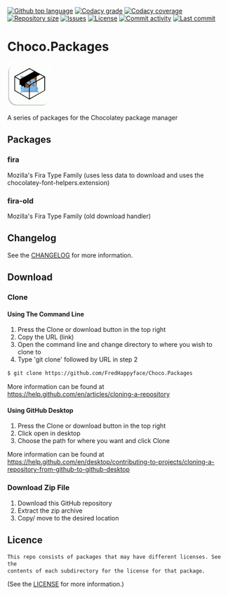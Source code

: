 <p float="left">
<a href="../../"><img src="https://img.shields.io/github/languages/top/FredHappyface/Choco.Packages.svg?style=flat-square" alt="Github top language"></a>
<a href="https://www.codacy.com/manual/FredHappyface/Choco.Packages"><img src="https://img.shields.io/codacy/grade/[codacy-proj-id].svg?style=flat-square" alt="Codacy grade"></a>
<a href="https://www.codacy.com/manual/FredHappyface/Choco.Packages"><img src="https://img.shields.io/codacy/coverage/[codacy-proj-id].svg?style=flat-square" alt="Codacy coverage"></a>
<a href="../../"><img src="https://img.shields.io/github/repo-size/FredHappyface/Choco.Packages.svg?style=flat-square" alt="Repository size"></a>
<a href="../../issues"><img src="https://img.shields.io/github/issues/FredHappyface/Choco.Packages.svg?style=flat-square" alt="Issues"></a>
<a href="/LICENSE.md"><img src="https://img.shields.io/github/license/FredHappyface/Choco.Packages.svg?style=flat-square" alt="License"></a>
<a href="../../commits/master"><img src="https://img.shields.io/github/commit-activity/m/FredHappyface/Choco.Packages.svg?style=flat-square" alt="Commit activity"></a>
<a href="../../commits/master"><img src="https://img.shields.io/github/last-commit/FredHappyface/Choco.Packages.svg?"style=flat-square" alt="Last commit"></a>
</p>

# Choco.Packages

<img src="readme-assets/icons/proj-icon.png" alt="Project Icon" width="100">

A series of packages for the Chocolatey package manager

## Packages
### fira
Mozilla's Fira Type Family (uses less data to download and uses the
chocolatey-font-helpers.extension)

### fira-old
Mozilla's Fira Type Family (old download handler)

## Changelog
See the [CHANGELOG](/CHANGELOG.md) for more information.


## Download
### Clone
#### Using The Command Line
1. Press the Clone or download button in the top right
2. Copy the URL (link)
3. Open the command line and change directory to where you wish to
clone to
4. Type 'git clone' followed by URL in step 2
```bash
$ git clone https://github.com/FredHappyface/Choco.Packages
```

More information can be found at
<https://help.github.com/en/articles/cloning-a-repository>

#### Using GitHub Desktop
1. Press the Clone or download button in the top right
2. Click open in desktop
3. Choose the path for where you want and click Clone

More information can be found at
<https://help.github.com/en/desktop/contributing-to-projects/cloning-a-repository-from-github-to-github-desktop>

### Download Zip File

1. Download this GitHub repository
2. Extract the zip archive
3. Copy/ move to the desired location

## Licence
```none
This repo consists of packages that may have different licenses. See the
contents of each subdirectory for the license for that package.
```
(See the [LICENSE](/LICENSE.md) for more information.)
